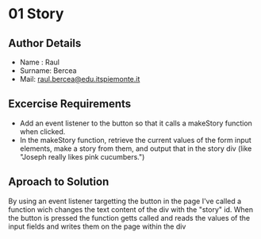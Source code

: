 # 01 Story

## Author Details

-   Name : Raul
-   Surname: Bercea
-   Mail: raul.bercea@edu.itspiemonte.it

## Excercise Requirements

-   Add an event listener to the button so that it calls a makeStory function when clicked.
-   In the makeStory function, retrieve the current values of the form input elements, make a story from them, and output that in the story div (like "Joseph really likes pink cucumbers.")

## Aproach to Solution

By using an event listener targetting the button in the page I've called a function wich changes the text content of the div with the "story" id.
When the button is pressed the function getts called and reads the values of the input fields and writes them on the page within the div
